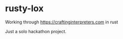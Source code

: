 # rusty-lox

Working through https://craftinginterpreters.com in rust

Just a solo hackathon project.

